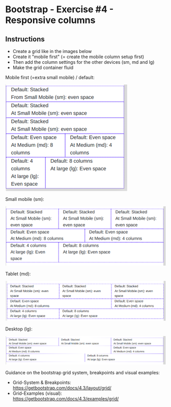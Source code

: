 # Bootstrap - Exercise #4 - Responsive columns

## Instructions

- Create a grid like in the images below
- Create it "mobile first" (= create the mobile column setup first)
- Then add the column settings for the other devices (sm, md and lg)
- Make the grid container fluid

Mobile first (=extra small mobile) / default:

![Result mobile](result-default.png)

Small mobile (sm):

![Result mobile](result-mobile.png)

Tablet (md):

![Result tablet](result-tablet.png)

Desktop (lg):

![Result desktop](result-desktop.png)

Guidance on the bootstrap grid system, breakpoints and visual examples:

- Grid-System & Breakpoints: <https://getbootstrap.com/docs/4.3/layout/grid/>
- Grid-Examples (visual): <https://getbootstrap.com/docs/4.3/examples/grid/>
